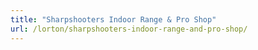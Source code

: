 ```yaml
---
title: "Sharpshooters Indoor Range & Pro Shop"
url: /lorton/sharpshooters-indoor-range-and-pro-shop/
---
```

